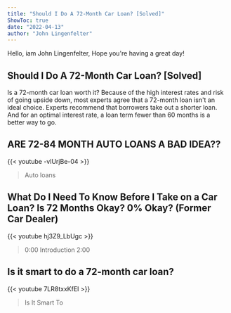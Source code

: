 ```yaml
---
title: "Should I Do A 72-Month Car Loan? [Solved]"
ShowToc: true 
date: "2022-04-13"
author: "John Lingenfelter" 
---
```


Hello, iam John Lingenfelter, Hope you're having a great day!
## Should I Do A 72-Month Car Loan? [Solved]
Is a 72-month car loan worth it? Because of the high interest rates and risk of going upside down, most experts agree that a 72-month loan isn't an ideal choice. Experts recommend that borrowers take out a shorter loan. And for an optimal interest rate, a loan term fewer than 60 months is a better way to go.

## ARE 72-84 MONTH AUTO LOANS A BAD IDEA??
{{< youtube -vlUrjBe-04 >}}
>Auto loans

## What Do I Need To Know Before I Take on a Car Loan? Is 72 Months Okay? 0% Okay? (Former Car Dealer)
{{< youtube hj3Z9_LbUgc >}}
>0:00 Introduction 2:00 

## Is it smart to do a 72-month car loan?
{{< youtube 7LR8txxKfEI >}}
>Is It Smart To 

